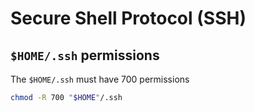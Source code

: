 # Secure Shell Protocol (SSH)

## `$HOME/.ssh` permissions

The `$HOME/.ssh` must have 700 permissions

```sh
chmod -R 700 "$HOME"/.ssh
```
